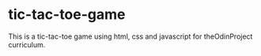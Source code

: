 # tic-tac-toe-game
This is a tic-tac-toe game using html, css and javascript for theOdinProject curriculum.
